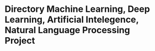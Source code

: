 # Directory Machine Learning, Deep Learning, Artificial Intelegence, Natural Language Processing Project
